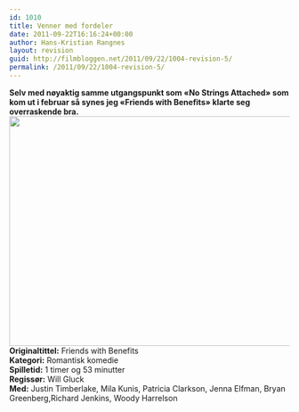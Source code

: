 ```yaml
---
id: 1010
title: Venner med fordeler
date: 2011-09-22T16:16:24+00:00
author: Hans-Kristian Rangnes
layout: revision
guid: http://filmbloggen.net/2011/09/22/1004-revision-5/
permalink: /2011/09/22/1004-revision-5/
---
```

**Selv med nøyaktig samme utgangspunkt som &laquo;No Strings Attached&raquo; som kom ut i februar så synes jeg &laquo;Friends with Benefits&raquo; klarte seg overraskende bra.**  
<a href="http://filmbloggen.net/?attachment_id=1005" rel="attachment wp-att-1005"><img class="alignnone size-large wp-image-1005" src="http://filmbloggen.net/wp-content/uploads//2011/09/friends-with-benefits-620x412.jpg" alt="" width="620" height="412" /><br /> </a>**Originaltittel:** Friends with Benefits  
**Kategori:** Romantisk komedie  
**Spilletid:** 1 timer og 53 minutter  
**Regissør:** Will Gluck  
**Med:** Justin Timberlake, Mila Kunis, Patricia Clarkson, Jenna Elfman, Bryan Greenberg,Richard Jenkins, Woody Harrelson
